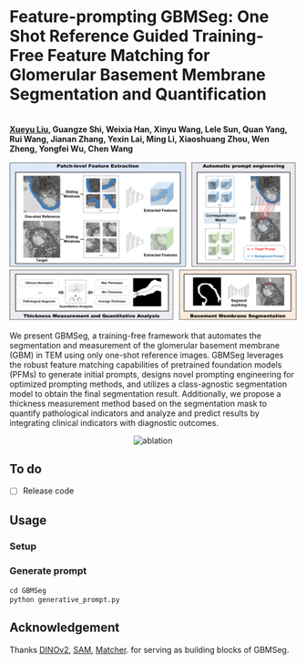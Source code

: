 # Feature-prompting GBMSeg: One Shot Reference Guided Training-Free Feature Matching for Glomerular Basement Membrane Segmentation and Quantification
<br>**[Xueyu Liu](https://scholar.google.com.hk/citations?user=jeatLqIAAAAJ&hl=zh-CN), Guangze Shi, Weixia Han, Xinyu Wang, Lele Sun, Quan Yang, Rui Wang,  Jianan Zhang, Yexin Lai,  Ming Li, Xiaoshuang Zhou, Wen Zheng, Yongfei Wu, Chen Wang**<br>


<p align="center">
<img width="800" alt="structure" src="img/structure.png">
</p>

We present GBMSeg, a training-free framework that automates the segmentation and measurement of the glomerular basement membrane (GBM) in TEM using only one-shot reference images. GBMSeg leverages the robust feature matching capabilities of pretrained foundation models (PFMs) to generate initial prompts, designs novel prompting engineering for optimized prompting methods, and utilizes a class-agnostic segmentation model to obtain the final segmentation result. Additionally, we propose a thickness measurement method based on the segmentation mask to quantify pathological indicators and analyze and predict results by integrating clinical indicators with diagnostic outcomes. 

<p align="center">
<img width="800" alt="ablation" src="img/ablation.png">
</p>

## To do 
- [ ] Release code

## Usage 
### Setup 

### Generate prompt
```
cd GBMSeg 
python generative_prompt.py
```

## Acknowledgement
Thanks [DINOv2](https://github.com/facebookresearch/dinov2), [SAM](https://github.com/facebookresearch/segment-anything), [Matcher](https://github.com/aim-uofa/Matcher). for serving as building blocks of GBMSeg.
